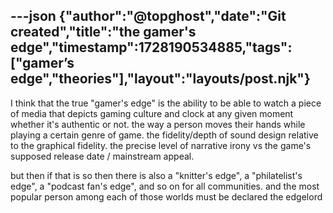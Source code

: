 ---json
{"author":"@topghost","date":"Git created","title":"the gamer&#x27;s edge","timestamp":1728190534885,"tags":["gamer&#x2019;s edge","theories"],"layout":"layouts/post.njk"}
---

I think that the true &#x22;gamer&#x27;s edge&#x22; is the ability to be able to watch a piece of media that depicts gaming culture and clock at any given moment whether it&#x27;s authentic or not. the way a person moves their hands while playing a certain genre of game. the fidelity/depth of sound design relative to the graphical fidelity. the precise level of narrative irony vs the game&#x27;s supposed release date / mainstream appeal.

but then if that is so then there is also a &#x22;knitter&#x27;s edge&#x22;, a &#x22;philatelist&#x27;s edge&#x22;, a &#x22;podcast fan&#x27;s edge&#x22;, and so on for all communities. and the most popular person among each of those worlds must be declared the edgelord
